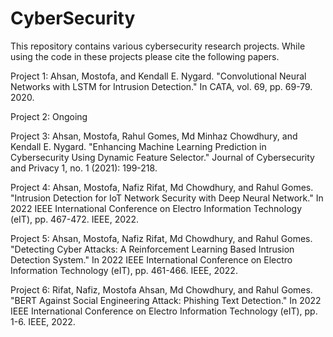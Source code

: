 # CyberSecurity
This repository contains various cybersecurity research projects. While using the code in these projects please cite the following papers. 

Project 1: 
Ahsan, Mostofa, and Kendall E. Nygard. "Convolutional Neural Networks with LSTM for Intrusion Detection." In CATA, vol. 69, pp. 69-79. 2020.

Project 2: Ongoing

Project 3: 
Ahsan, Mostofa, Rahul Gomes, Md Minhaz Chowdhury, and Kendall E. Nygard. "Enhancing Machine Learning Prediction in Cybersecurity Using Dynamic Feature Selector." Journal of Cybersecurity and Privacy 1, no. 1 (2021): 199-218.

Project 4: 
Ahsan, Mostofa, Nafiz Rifat, Md Chowdhury, and Rahul Gomes. "Intrusion Detection for IoT Network Security with Deep Neural Network." In 2022 IEEE International Conference on Electro Information Technology (eIT), pp. 467-472. IEEE, 2022.

Project 5: 
Ahsan, Mostofa, Nafiz Rifat, Md Chowdhury, and Rahul Gomes. "Detecting Cyber Attacks: A Reinforcement Learning Based Intrusion Detection System." In 2022 IEEE International Conference on Electro Information Technology (eIT), pp. 461-466. IEEE, 2022.

Project 6: 
Rifat, Nafiz, Mostofa Ahsan, Md Chowdhury, and Rahul Gomes. "BERT Against Social Engineering Attack: Phishing Text Detection." In 2022 IEEE International Conference on Electro Information Technology (eIT), pp. 1-6. IEEE, 2022.
